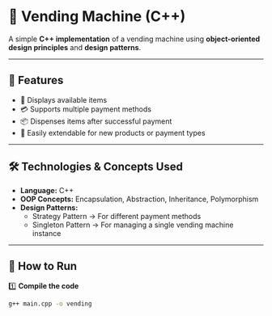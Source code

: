 # 🥤 Vending Machine (C++)

A simple **C++ implementation** of a vending machine using **object-oriented design principles** and **design patterns**.

---

## 📌 Features
- 🛒 Displays available items
- 💳 Supports multiple payment methods
- 📦 Dispenses items after successful payment
- 🧠 Easily extendable for new products or payment types

---

## 🛠️ Technologies & Concepts Used
- **Language:** C++
- **OOP Concepts:** Encapsulation, Abstraction, Inheritance, Polymorphism
- **Design Patterns:**
  - Strategy Pattern → For different payment methods
  - Singleton Pattern → For managing a single vending machine instance

---

## 🚀 How to Run

1️⃣ **Compile the code**
```bash
g++ main.cpp -o vending
